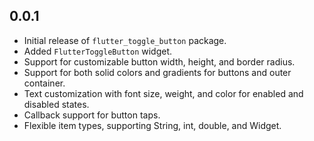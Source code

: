 ## 0.0.1
- Initial release of `flutter_toggle_button` package.
- Added `FlutterToggleButton` widget.
- Support for customizable button width, height, and border radius.
- Support for both solid colors and gradients for buttons and outer container.
- Text customization with font size, weight, and color for enabled and disabled states.
- Callback support for button taps.
- Flexible item types, supporting String, int, double, and Widget.